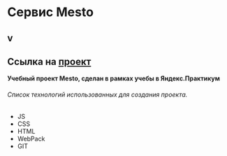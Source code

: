 # Сервис Mesto
## v
## Ссылка на [проект](https://mkvaratshelia.github.io/praktikum_mesto/)

**Учебный проект Mesto, сделан в рамках учебы в Яндекс.Практикум**

###### Список технологий использованных для создания проекта.
- JS
- CSS
- HTML
- WebPack
- GIT
